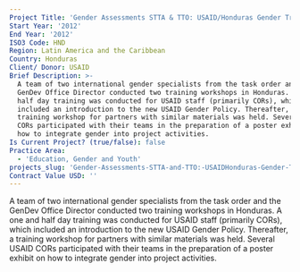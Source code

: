 ```yaml
---
Project Title: 'Gender Assessments STTA & TTO: USAID/Honduras Gender Training (TDY 119)'
Start Year: '2012'
End Year: '2012'
ISO3 Code: HND
Region: Latin America and the Caribbean
Country: Honduras
Client/ Donor: USAID
Brief Description: >-
  A team of two international gender specialists from the task order and the
  GenDev Office Director conducted two training workshops in Honduras. A one and
  half day training was conducted for USAID staff (primarily CORs), which
  included an introduction to the new USAID Gender Policy. Thereafter, a
  training workshop for partners with similar materials was held. Several USAID
  CORs participated with their teams in the preparation of a poster exhibit on
  how to integrate gender into project activities.
Is Current Project? (true/false): false
Practice Area:
  - 'Education, Gender and Youth'
projects_slug: 'Gender-Assessments-STTA-and-TTO:-USAIDHonduras-Gender-Training-(TDY-119)'
Contract Value USD: ''
---
```

A team of two international gender specialists from the task order and the GenDev Office Director conducted two training workshops in Honduras. A one and half day training was conducted for USAID staff (primarily CORs), which included an introduction to the new USAID Gender Policy. Thereafter, a training workshop for partners with similar materials was held. Several USAID CORs participated with their teams in the preparation of a poster exhibit on how to integrate gender into project activities.